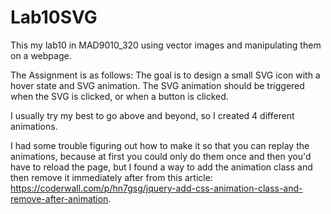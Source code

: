 # Lab10SVG
This my lab10 in MAD9010_320 using vector images and manipulating them on a webpage. 

The Assignment is as follows:
The goal is to design a small SVG icon with a hover state and SVG animation. The SVG animation should be triggered when the SVG is clicked, or when a button is clicked.

I usually try my best to go above and beyond, so I created 4 different animations.

I had some trouble figuring out how to make it so that you can replay the animations, because at first you could only do them once and then you'd have to reload the page, but I found a way to add the animation class and then remove it immediately after from this article: https://coderwall.com/p/hn7gsg/jquery-add-css-animation-class-and-remove-after-animation.
